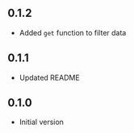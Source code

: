 ## 0.1.2
- Added `get` function to filter data

## 0.1.1
- Updated README

## 0.1.0
- Initial version